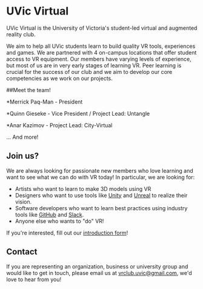 # UVic Virtual

UVic Virtual is the University of Victoria's student-led virtual and augmented reality club.

We aim to help all UVic students learn to build quality VR tools, experiences and games. We are partnered with 4 on-campus locations that offer student access to VR equipment. Our members have varying levels of experience, but most of us are in very early stages of learning VR. Peer learning is crucial for the success of our club and we aim to develop our core competencies as we work on our projects.

##Meet the team!

*Merrick Paq-Man - President

*Quinn Gieseke - Vice President / Project Lead: Untangle

*Anar Kazimov - Project Lead: City-Virtual

... And more!

## Join us?

We are always looking for passionate new members who love learning and want to see what we can do with VR today! In particular, we are looking for:
* Artists who want to learn to make 3D models using VR
* Designers who want to use tools like [Unity](https://unity3d.com/unity) and [Unreal](https://www.unrealengine.com/en-US/what-is-unreal-engine-4) to realize their vision.
* Software developers who want to learn best practices using industry tools like [GitHub](https://guides.github.com/activities/hello-world/) and [Slack](https://get.slack.help/hc/en-us/articles/115004071768-What-is-Slack-).
* Anyone else who wants to "do" VR!

If you're interested, fill out our [introduction form](https://docs.google.com/forms/d/1E83ZO1mBgeSXi8WaqmKFrT-X4TY0WDOtVhHW3NFAZUo/)!

## Contact

If you are representing an organization, business or university group and would like to get in touch, please email us at [vrclub.uvic@gmail.com](mailto:vrclub.uvic@gmail.com), we'd love to hear from you!
